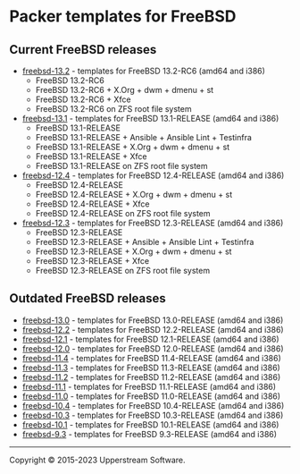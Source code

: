 # Packer templates for FreeBSD

## Current FreeBSD releases

* [freebsd-13.2](freebsd-13.2/README.mdown) - templates for FreeBSD 13.2-RC6 (amd64 and i386)
  * FreeBSD 13.2-RC6
  * FreeBSD 13.2-RC6 + X.Org + dwm + dmenu + st
  * FreeBSD 13.2-RC6 + Xfce
  * FreeBSD 13.2-RC6 on ZFS root file system
* [freebsd-13.1](freebsd-13.1/README.mdown) - templates for FreeBSD 13.1-RELEASE (amd64 and i386)
  * FreeBSD 13.1-RELEASE
  * FreeBSD 13.1-RELEASE + Ansible + Ansible Lint + Testinfra
  * FreeBSD 13.1-RELEASE + X.Org + dwm + dmenu + st
  * FreeBSD 13.1-RELEASE + Xfce
  * FreeBSD 13.1-RELEASE on ZFS root file system
* [freebsd-12.4](freebsd-12.4/README.mdown) - templates for FreeBSD 12.4-RELEASE (amd64 and i386)
  * FreeBSD 12.4-RELEASE
  * FreeBSD 12.4-RELEASE + X.Org + dwm + dmenu + st
  * FreeBSD 12.4-RELEASE + Xfce
  * FreeBSD 12.4-RELEASE on ZFS root file system
* [freebsd-12.3](freebsd-12.3/README.mdown) - templates for FreeBSD 12.3-RELEASE (amd64 and i386)
  * FreeBSD 12.3-RELEASE
  * FreeBSD 12.3-RELEASE + Ansible + Ansible Lint + Testinfra
  * FreeBSD 12.3-RELEASE + X.Org + dwm + dmenu + st
  * FreeBSD 12.3-RELEASE + Xfce
  * FreeBSD 12.3-RELEASE on ZFS root file system

## Outdated FreeBSD releases

* [freebsd-13.0](freebsd-13.0/README.mdown) - templates for FreeBSD 13.0-RELEASE (amd64 and i386)
* [freebsd-12.2](freebsd-12.2/README.mdown) - templates for FreeBSD 12.2-RELEASE (amd64 and i386)
* [freebsd-12.1](freebsd-12.1/README.mdown) - templates for FreeBSD 12.1-RELEASE (amd64 and i386)
* [freebsd-12.0](freebsd-12.0/README.mdown) - templates for FreeBSD 12.0-RELEASE (amd64 and i386)
* [freebsd-11.4](freebsd-11.4/README.mdown) - templates for FreeBSD 11.4-RELEASE (amd64 and i386)
* [freebsd-11.3](freebsd-11.3/README.mdown) - templates for FreeBSD 11.3-RELEASE (amd64 and i386)
* [freebsd-11.2](freebsd-11.2/README.mdown) - templates for FreeBSD 11.2-RELEASE (amd64 and i386)
* [freebsd-11.1](freebsd-11.1/README.mdown) - templates for FreeBSD 11.1-RELEASE (amd64 and i386)
* [freebsd-11.0](freebsd-11.0/README.mdown) - templates for FreeBSD 11.0-RELEASE (amd64 and i386)
* [freebsd-10.4](freebsd-10.4/README.mdown) - templates for FreeBSD 10.4-RELEASE (amd64 and i386)
* [freebsd-10.3](freebsd-10.3/README.mdown) - templates for FreeBSD 10.3-RELEASE (amd64 and i386)
* [freebsd-10.1](freebsd-10.1/README.mdown) - templates for FreeBSD 10.1-RELEASE (amd64 and i386)
* [freebsd-9.3](freebsd-9.3/README.mdown) - templates for FreeBSD 9.3-RELEASE (amd64 and i386)

- - -

Copyright &copy; 2015-2023 Upperstream Software.
